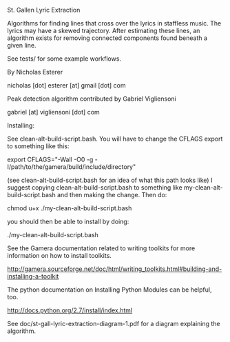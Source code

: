 St. Gallen Lyric Extraction

Algorithms for finding lines that cross over the lyrics in staffless music. The
lyrics may have a skewed trajectory. After estimating these lines, an algorithm
exists for removing connected components found beneath a given line.

See tests/ for some example workflows.

By Nicholas Esterer

nicholas [dot] esterer [at] gmail [dot] com

Peak detection algorithm contributed by Gabriel Vigliensoni

gabriel [at] vigliensoni [dot] com

Installing:

See clean-alt-build-script.bash. You will have to change the CFLAGS export to
something like this:

export CFLAGS="-Wall -O0 -g -I/path/to/the/gamera/build/include/directory"

(see clean-alt-build-script.bash for an idea of what this path looks like)
I suggest copying clean-alt-build-script.bash to something like
my-clean-alt-build-script.bash and then making the change.
Then do:

chmod u+x ./my-clean-alt-build-script.bash

you should then be able to install by doing:

./my-clean-alt-build-script.bash

See the Gamera documentation related to writing toolkits for more information on
how to install toolkits.

http://gamera.sourceforge.net/doc/html/writing_toolkits.html#building-and-installing-a-toolkit

The python documentation on Installing Python Modules can be helpful, too.

http://docs.python.org/2.7/install/index.html

See doc/st-gall-lyric-extraction-diagram-1.pdf for a diagram explaining the
algorithm.
